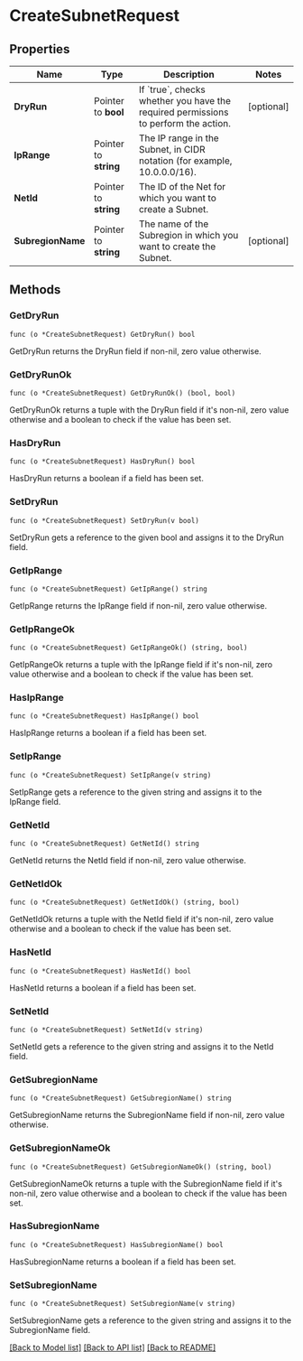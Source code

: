 # CreateSubnetRequest

## Properties

Name | Type | Description | Notes
------------ | ------------- | ------------- | -------------
**DryRun** | Pointer to **bool** | If &#x60;true&#x60;, checks whether you have the required permissions to perform the action. | [optional] 
**IpRange** | Pointer to **string** | The IP range in the Subnet, in CIDR notation (for example, 10.0.0.0/16). | 
**NetId** | Pointer to **string** | The ID of the Net for which you want to create a Subnet. | 
**SubregionName** | Pointer to **string** | The name of the Subregion in which you want to create the Subnet. | [optional] 

## Methods

### GetDryRun

`func (o *CreateSubnetRequest) GetDryRun() bool`

GetDryRun returns the DryRun field if non-nil, zero value otherwise.

### GetDryRunOk

`func (o *CreateSubnetRequest) GetDryRunOk() (bool, bool)`

GetDryRunOk returns a tuple with the DryRun field if it's non-nil, zero value otherwise
and a boolean to check if the value has been set.

### HasDryRun

`func (o *CreateSubnetRequest) HasDryRun() bool`

HasDryRun returns a boolean if a field has been set.

### SetDryRun

`func (o *CreateSubnetRequest) SetDryRun(v bool)`

SetDryRun gets a reference to the given bool and assigns it to the DryRun field.

### GetIpRange

`func (o *CreateSubnetRequest) GetIpRange() string`

GetIpRange returns the IpRange field if non-nil, zero value otherwise.

### GetIpRangeOk

`func (o *CreateSubnetRequest) GetIpRangeOk() (string, bool)`

GetIpRangeOk returns a tuple with the IpRange field if it's non-nil, zero value otherwise
and a boolean to check if the value has been set.

### HasIpRange

`func (o *CreateSubnetRequest) HasIpRange() bool`

HasIpRange returns a boolean if a field has been set.

### SetIpRange

`func (o *CreateSubnetRequest) SetIpRange(v string)`

SetIpRange gets a reference to the given string and assigns it to the IpRange field.

### GetNetId

`func (o *CreateSubnetRequest) GetNetId() string`

GetNetId returns the NetId field if non-nil, zero value otherwise.

### GetNetIdOk

`func (o *CreateSubnetRequest) GetNetIdOk() (string, bool)`

GetNetIdOk returns a tuple with the NetId field if it's non-nil, zero value otherwise
and a boolean to check if the value has been set.

### HasNetId

`func (o *CreateSubnetRequest) HasNetId() bool`

HasNetId returns a boolean if a field has been set.

### SetNetId

`func (o *CreateSubnetRequest) SetNetId(v string)`

SetNetId gets a reference to the given string and assigns it to the NetId field.

### GetSubregionName

`func (o *CreateSubnetRequest) GetSubregionName() string`

GetSubregionName returns the SubregionName field if non-nil, zero value otherwise.

### GetSubregionNameOk

`func (o *CreateSubnetRequest) GetSubregionNameOk() (string, bool)`

GetSubregionNameOk returns a tuple with the SubregionName field if it's non-nil, zero value otherwise
and a boolean to check if the value has been set.

### HasSubregionName

`func (o *CreateSubnetRequest) HasSubregionName() bool`

HasSubregionName returns a boolean if a field has been set.

### SetSubregionName

`func (o *CreateSubnetRequest) SetSubregionName(v string)`

SetSubregionName gets a reference to the given string and assigns it to the SubregionName field.


[[Back to Model list]](../README.md#documentation-for-models) [[Back to API list]](../README.md#documentation-for-api-endpoints) [[Back to README]](../README.md)


